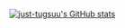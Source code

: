 [![just-tugsuu's GitHub stats](https://github-readme-stats.vercel.app/api?username=just-tugsuu&show_icons=true&theme=github_dark)](https://github.com/anuraghazra/github-readme-stats)

